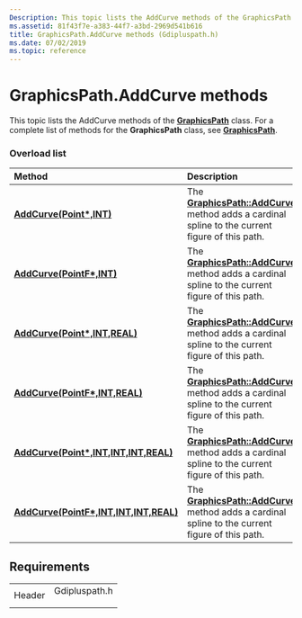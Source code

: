 ```yaml
---
Description: This topic lists the AddCurve methods of the GraphicsPath class. For a complete list of methods for the GraphicsPath class, see GraphicsPath.
ms.assetid: 81f43f7e-a383-44f7-a3bd-2969d541b616
title: GraphicsPath.AddCurve methods (Gdipluspath.h)
ms.date: 07/02/2019
ms.topic: reference
---
```


# GraphicsPath.AddCurve methods

This topic lists the AddCurve methods of the [**GraphicsPath**](/windows/win32/api/gdipluspath/nl-gdipluspath-graphicspath) class. For a complete list of methods for the **GraphicsPath** class, see [**GraphicsPath**](/windows/win32/api/gdipluspath/nl-gdipluspath-graphicspath).

### Overload list



| Method                                                                                                                                              | Description                                                                                                                                                                                                             |
|:----------------------------------------------------------------------------------------------------------------------------------------------------|:------------------------------------------------------------------------------------------------------------------------------------------------------------------------------------------------------------------------|
| [**AddCurve(Point\*,INT)**](/windows/win32/api/gdipluspath/nf-gdipluspath-graphicspath-addcurve(inconstpoint_inint))                                                       | The [**GraphicsPath::AddCurve**](/windows/win32/api/gdipluspath/nf-gdipluspath-graphicspath-addcurve(inconstpoint_inint)) method adds a cardinal spline to the current figure of this path.<br/>                                         |
| [**AddCurve(PointF\*,INT)**](/previous-versions//ms535611(v=vs.85))                                                     | The [**GraphicsPath::AddCurve**](/previous-versions//ms535611(v=vs.85)) method adds a cardinal spline to the current figure of this path.<br/>                                        |
| [**AddCurve(Point\*,INT,REAL)**](/windows/win32/api/gdipluspath/nf-gdipluspath-graphicspath-addcurve(inconstpoint_inint_inreal))                                     | The [**GraphicsPath::AddCurve**](/windows/win32/api/gdipluspath/nf-gdipluspath-graphicspath-addcurve(inconstpoint_inint_inreal)) method adds a cardinal spline to the current figure of this path.<br/>                            |
| [**AddCurve(PointF\*,INT,REAL)**](/windows/win32/api/gdipluspath/nf-gdipluspath-graphicspath-addcurve(inconstpointf_inint_inreal))                                   | The [**GraphicsPath::AddCurve**](/windows/win32/api/gdipluspath/nf-gdipluspath-graphicspath-addcurve(inconstpointf_inint_inreal)) method adds a cardinal spline to the current figure of this path.<br/>                           |
| [**AddCurve(Point\*,INT,INT,INT,REAL)**](/windows/win32/api/gdipluspath/nf-gdipluspath-graphicspath-addcurve(inconstpoint_inint_inint_inint_inreal))  | The [**GraphicsPath::AddCurve**](/windows/win32/api/gdipluspath/nf-gdipluspath-graphicspath-addcurve(inconstpoint_inint_inint_inint_inreal)) method adds a cardinal spline to the current figure of this path.<br/> |
| [**AddCurve(PointF\*,INT,INT,INT,REAL)**](/windows/win32/api/gdipluspath/nf-gdipluspath-graphicspath-addcurve(inconstpointf_inint_inint_inint_inreal)) | The [**GraphicsPath::AddCurve**](/windows/win32/api/gdipluspath/nf-gdipluspath-graphicspath-addcurve(inconstpointf_inint_inint_inint_inreal)) method adds a cardinal spline to the current figure of this path.<br/> |



## Requirements



|                   |                                                                                          |
|-------------------|------------------------------------------------------------------------------------------|
| Header<br/> | <dl> <dt>Gdipluspath.h</dt> </dl> |



 

 